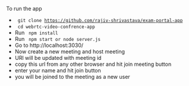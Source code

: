 To run the app
- <code> git clone https://github.com/rajiv-shrivastava/exam-portal-app </code>
- <code> cd webrtc-video-confrence-app </code>
- Run <code> npm install </code> 
- Run <code> npm start or node server.js </code>
- Go to http://localhost:3030/
- Now create a new meeting and host meeting
- URl will be updated with meeting id
- copy this url from any other browser and hit join meeting button
- enter your name and hit join button
- you will be joined to the meeting as a new user 
